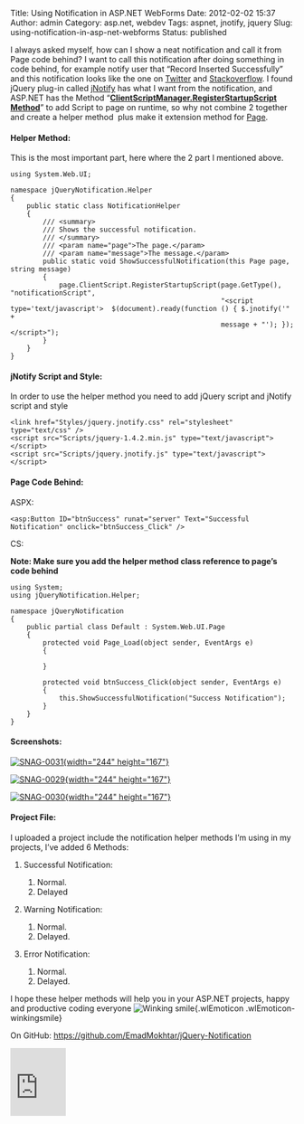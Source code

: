 Title: Using Notification in ASP.NET WebForms
Date: 2012-02-02 15:37
Author: admin
Category: asp.net, webdev
Tags: aspnet, jnotify, jquery
Slug: using-notification-in-asp-net-webforms
Status: published

I always asked myself, how can I show a neat notification and call it
from Page code behind? I want to call this notification after doing
something in code behind, for example notify user that “Record Inserted
Successfully” and this notification looks like the one on
[Twitter](http://twitter.com/) and
[Stackoverflow](http://stackoverflow.com/). I found jQuery plug-in
called [jNotify](http://www.givainc.com/labs/jnotify_jquery_plugin.htm)
has what I want from the notification, and ASP.NET has the Method
“**[ClientScriptManager.RegisterStartupScript
Method](http://msdn.microsoft.com/en-us/library/asz8zsxy.aspx)**” to add
Script to page on runtime, so why not combine 2 together and create a
helper method  plus make it extension method for
[Page](http://msdn.microsoft.com/en-us/library/system.web.ui.page.aspx).

#### Helper Method:

This is the most important part, here where the 2 part I mentioned
above.

``` {.brush: .csharp;}
using System.Web.UI;

namespace jQueryNotification.Helper
{
    public static class NotificationHelper
    {
        /// <summary>
        /// Shows the successful notification.
        /// </summary>
        /// <param name="page">The page.</param>
        /// <param name="message">The message.</param>
        public static void ShowSuccessfulNotification(this Page page, string message)
        {
            page.ClientScript.RegisterStartupScript(page.GetType(), "notificationScript",
                                                    "<script type='text/javascript'>  $(document).ready(function () { $.jnotify('" +
                                                    message + "'); });</script>");
        }
    }
}
```

#### jNotify Script and Style:

In order to use the helper method you need to add jQuery script and
jNotify script and style

``` {.brush: .xml;}
<link href="Styles/jquery.jnotify.css" rel="stylesheet" type="text/css" />
<script src="Scripts/jquery-1.4.2.min.js" type="text/javascript"></script>
<script src="Scripts/jquery.jnotify.js" type="text/javascript"></script>
```

#### Page Code Behind:

ASPX:

``` {.brush: .xml;}
<asp:Button ID="btnSuccess" runat="server" Text="Successful Notification" onclick="btnSuccess_Click" />
```

CS:

**Note: Make sure you add the helper method class reference to page’s
code behind**

``` {.brush: .csharp;}
using System;
using jQueryNotification.Helper;

namespace jQueryNotification
{
    public partial class Default : System.Web.UI.Page
    {
        protected void Page_Load(object sender, EventArgs e)
        {

        }

        protected void btnSuccess_Click(object sender, EventArgs e)
        {
            this.ShowSuccessfulNotification("Success Notification");
        }
    }
}
```

#### Screenshots:

[![SNAG-0031](http://www.emadmokhtar.com/wp-content/uploads/2012/02/SNAG-0031_thumb.png "SNAG-0031"){width="244"
height="167"}](http://www.emadmokhtar.com/wp-content/uploads/2012/02/SNAG-0031.png)

[![SNAG-0029](http://www.emadmokhtar.com/wp-content/uploads/2012/02/SNAG-0029_thumb.png "SNAG-0029"){width="244"
height="167"}](http://www.emadmokhtar.com/wp-content/uploads/2012/02/SNAG-0029.png)

[![SNAG-0030](http://www.emadmokhtar.com/wp-content/uploads/2012/02/SNAG-0030_thumb.png "SNAG-0030"){width="244"
height="167"}](http://www.emadmokhtar.com/wp-content/uploads/2012/02/SNAG-0030.png)

#### Project File:

I uploaded a project include the notification helper methods I’m using
in my projects, I’ve added 6 Methods:

1.  Successful Notification:
    1.  Normal.
    2.  Delayed

2.  Warning Notification:
    1.  Normal.
    2.  Delayed.

3.  Error Notification:
    1.  Normal.
    2.  Delayed.

I hope these helper methods will help you in your ASP.NET projects,
happy and productive coding everyone ![Winking
smile](http://www.emadmokhtar.com/wp-content/uploads/2012/02/wlEmoticon-winkingsmile.png){.wlEmoticon
.wlEmoticon-winkingsmile}

On GitHub: <https://github.com/EmadMokhtar/jQuery-Notification>

<iframe style="padding-bottom: 0px; background-color: #fcfcfc; padding-left: 0px; padding-right: 0px; padding-top: 0px" title="Preview" height="120" marginheight="0" src="https://skydrive.live.com/embed?cid=7D7052E2D56EE805&amp;resid=7D7052E2D56EE805%21377&amp;authkey=AHnGA1WkvDE3RZo" frameborder="0" width="98" marginwidth="0" scrolling="no"></iframe>
